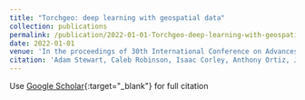 ```yaml
---
title: "Torchgeo: deep learning with geospatial data"
collection: publications
permalink: /publication/2022-01-01-Torchgeo-deep-learning-with-geospatial-data
date: 2022-01-01
venue: 'In the proceedings of 30th International Conference on Advances in Geographic Information Systems (SIGSPATIAL)'
citation: 'Adam Stewart, Caleb Robinson, Isaac Corley, Anthony Ortiz, Juan Ferres, Arindam Banerjee,&quot;Torchgeo: deep learning with geospatial data.&quot; In the proceedings of 30th International Conference on Advances in Geographic Information Systems (SIGSPATIAL), 2022.'
---
```

Use [Google Scholar](https://scholar.google.com/scholar?q=Torchgeo:+deep+learning+with+geospatial+data){:target="_blank"} for full citation
